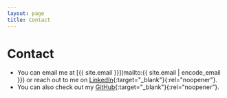 ```yaml
---
layout: page
title: Contact
---
```


# Contact
- You can email me at [{{ site.email }}](mailto:{{ site.email | encode_email }}) or reach out to me on [LinkedIn](https://www.linkedin.com/in/noanonoa){:target="_blank"}{:rel="noopener"}.
- You can also check out my [GitHub](https://github.com/noanonoa){:target="_blank"}{:rel="noopener"}.
